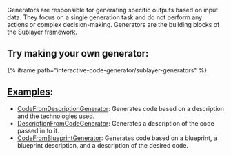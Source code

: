 Generators are responsible for generating specific outputs based on input data. They focus on a single generation task and do not perform any actions or complex decision-making. Generators are the building blocks of the Sublayer framework.

## Try making your own generator:

{% iframe path="interactive-code-generator/sublayer-generators" %}

## [Examples](https://github.com/sublayerapp/sublayer/tree/main/examples):

- [CodeFromDescriptionGenerator](https://github.com/sublayerapp/sublayer/blob/main/examples/code_from_description_generator.rb): Generates code based on a description and the technologies used.
- [DescriptionFromCodeGenerator](https://github.com/sublayerapp/sublayer/blob/main/examples/description_from_code_generator.rb): Generates a description of the code passed in to it.
- [CodeFromBlueprintGenerator](https://github.com/sublayerapp/sublayer/blob/main/examples/code_from_blueprint_generator.rb): Generates code based on a blueprint, a blueprint description, and a description of the desired code.